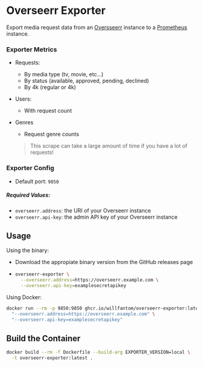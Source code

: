 # Overseerr Exporter

Export media request data from an [Oversseerr](https://overseerr.dev) instance to a [Prometheus](https://prometheus.io) instance.

### Exporter Metrics

  - Requests:
    - By media type (tv, movie, etc...)
    - By status (available, approved, pending, declined)
    - By 4k (regular or 4k)

  - Users:
    - With request count

  - Genres
    - Request genre counts
    > This scrape can take a large amount of time if you have a lot of requests!

### Exporter Config

  - Default port: `9850`
  
##### Required Values:
  * `overseerr.address`: the URI of your Overseerr instance
  * `overseerr.api-key`: the admin API key of your Overseerr instance

## Usage

Using the binary:

- Download the appropiate binary version from the GitHub releases page

- ```bash
  overseerr-exporter \
    --overseerr.address=https://overseerr.example.com \
    --overseerr.api-key=examplesecretapikey
  ```

Using Docker:

```bash
docker run --rm -p 9850:9850 ghcr.io/willfantom/overseerr-exporter:latest \
  "--overseerr.address=https://overseerr.example.com" \
  "--overseerr.api-key=examplesecretapikey"
```

## Build the Container

```bash
docker build --rm -f Dockerfile --build-arg EXPORTER_VERSION=local \
  -t overseerr-exporter:latest .
```
